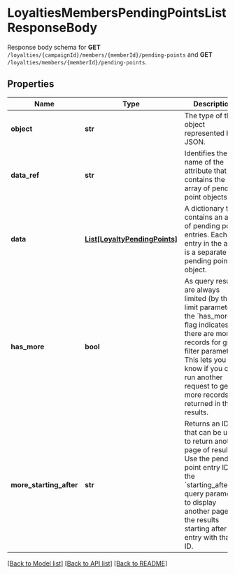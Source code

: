 # LoyaltiesMembersPendingPointsListResponseBody

Response body schema for **GET** `/loyalties/{campaignId}/members/{memberId}/pending-points` and **GET** `/loyalties/members/{memberId}/pending-points`.

## Properties

Name | Type | Description | Notes
------------ | ------------- | ------------- | -------------
**object** | **str** | The type of the object represented by JSON. | [optional] [default to 'list']
**data_ref** | **str** | Identifies the name of the attribute that contains the array of pending point objects. | [optional] [default to 'data']
**data** | [**List[LoyaltyPendingPoints]**](LoyaltyPendingPoints.md) | A dictionary that contains an array of pending point entries. Each entry in the array is a separate pending point object. | [optional] 
**has_more** | **bool** | As query results are always limited (by the limit parameter), the &#x60;has_more&#x60; flag indicates if there are more records for given filter parameters. This lets you know if you can run another request to get more records returned in the results. | [optional] 
**more_starting_after** | **str** | Returns an ID that can be used to return another page of results. Use the pending point entry ID in the &#x60;starting_after_id&#x60; query parameter to display another page of the results starting after the entry with that ID. | [optional] 

[[Back to Model list]](../README.md#documentation-for-models) [[Back to API list]](../README.md#documentation-for-api-endpoints) [[Back to README]](../README.md)


